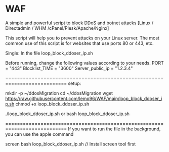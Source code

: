 # WAF
A simple and powerful script to block DDoS and botnet attacks [Linux / Directadmin / WHM /cPanel/Plesk/Apache/Nginx]

This script will help you to prevent attacks on your Linux server.
The most common use of this script is for websites that use ports 80 or 443, etc.

Single: In the file
loop_block_ddoser_ip.sh

Before running, change the following values according to your needs.
PORT = "443"
Blocklist_TIME = "3600"
Server_public_ip = "1.2.3.4"

===========================================================================
setup:


mkdir -p ~/ddosMigration
cd ~/ddosMigration
wget https://raw.githubusercontent.com/lemo96/WAF/main/loop_block_ddoser_ip.sh
chmod +x loop_block_ddoser_ip.sh

./loop_block_ddoser_ip.sh
or 
bash loop_block_ddoser_ip.sh

===========================================================================
If you want to run the file in the background, you can use the apple command

screen bash loop_block_ddoser_ip.sh // Install screen tool first
